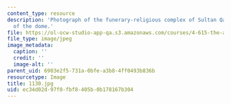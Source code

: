 ```yaml
---
content_type: resource
description: 'Photograph of the funerary-religious complex of Sultan Qaytbay: detail
  of the dome.'
file: https://ol-ocw-studio-app-qa.s3.amazonaws.com/courses/4-615-the-architecture-of-cairo-spring-2002/ec34d02d97f0fbf8405b0b178167b304_1130.jpg
file_type: image/jpeg
image_metadata:
  caption: ''
  credit: ''
  image-alt: ''
parent_uid: 6903e2f5-731a-0bfe-a3b8-4ff0493b836b
resourcetype: Image
title: 1130.jpg
uid: ec34d02d-97f0-fbf8-405b-0b178167b304
---
```

